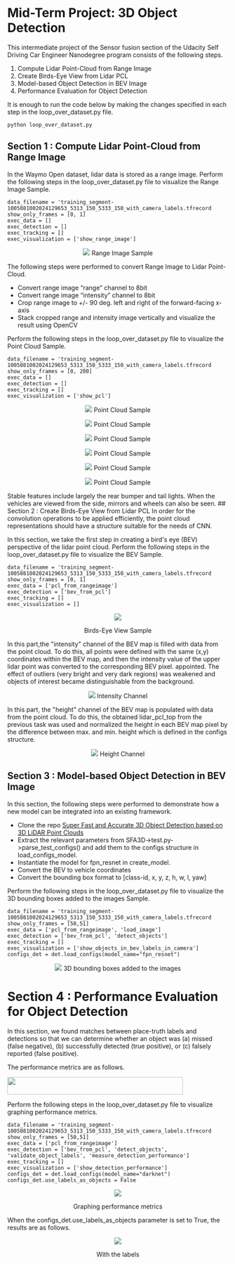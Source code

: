 
# Mid-Term Project: 3D Object Detection

This intermediate project of the Sensor fusion section of the Udacity Self Driving Car Engineer Nanodegree program consists of the following steps.

1. Compute Lidar Point-Cloud from Range Image
2. Create Birds-Eye View from Lidar PCL
3. Model-based Object Detection in BEV Image
4. Performance Evaluation for Object Detection

It is enough to run the code below by making the changes specified in each step in the loop_over_dataset.py file.

```
python loop_over_dataset.py
```



## Section 1 : Compute Lidar Point-Cloud from Range Image

In the Waymo Open dataset, lidar data is stored as a range image. Perform the following steps in the loop_over_dataset.py file to visualize the Range Image Sample.
```
data_filename = 'training_segment-1005081002024129653_5313_150_5333_150_with_camera_labels.tfrecord
show_only_frames = [0, 1]
exec_data = []
exec_detection = []
exec_tracking = []
exec_visualization = ['show_range_image']
```
<p align="center">
<img src="img/ID_S1_EX1.png"/> Range Image Sample
</p>

The following steps were performed to convert Range Image to Lidar Point-Cloud.


- Convert range image “range” channel to 8bit
- Convert range image “intensity” channel to 8bit
- Crop range image to +/- 90 deg. left and right of the forward-facing x-axis
- Stack cropped range and intensity image vertically and visualize the result using OpenCV


Perform the following steps in the loop_over_dataset.py file to visualize the Point Cloud Sample.

```
data_filename = 'training_segment-1005081002024129653_5313_150_5333_150_with_camera_labels.tfrecord
show_only_frames = [0, 200]
exec_data = []
exec_detection = []
exec_tracking = []
exec_visualization = ['show_pcl']
```
<p align="center">
<img src="img/ID_S1_EX2_1.png"/> Point Cloud Sample
</p>
<p align="center">
<img src="img/ID_S1_EX2_2.png"/> Point Cloud Sample
</p>
<p align="center">
<img src="img/ID_S1_EX2_3.png"/> Point Cloud Sample
</p>
<p align="center">
<img src="img/ID_S1_EX2_4.png"/> Point Cloud Sample
</p>
<p align="center">
<img src="img/ID_S1_EX2_5.png"/> Point Cloud Sample
</p>
<p align="center">
<img src="img/ID_S1_EX2_6.png"/> Point Cloud Sample
</p>
Stable features include largely the rear bumper and tail lights. When the vehicles are viewed from the side, mirrors and wheels can also be seen.
## Section 2 : Create Birds-Eye View from Lidar PCL
In order for the convolution operations to be applied efficiently, the point cloud representations should have a structure suitable for the needs of CNN.

In this section, we take the first step in creating a bird's eye (BEV) perspective of the lidar point cloud. Perform the following steps in the loop_over_dataset.py file to visualize the BEV Sample.

```
data_filename = 'training_segment-1005081002024129653_5313_150_5333_150_with_camera_labels.tfrecord
show_only_frames = [0, 1]
exec_data = ['pcl_from_rangeimage']
exec_detection = ['bev_from_pcl']
exec_tracking = []
exec_visualization = []
```

<p align="center">
<img src="img/ID_S2_EX1.png"/>
</p>
<p align="center">Birds-Eye View Sample</p>

In this part,the "intensity" channel of the BEV map is filled with data from the point cloud. To do this, all points were defined with the same (x,y) coordinates within the BEV map, and then the intensity value of the upper lidar point was converted to the corresponding BEV pixel.
appointed. The effect of outliers (very bright and very dark regions) was weakened and objects of interest became distinguishable from the background.

<p align="center">
<img src="img/ID_S2_EX2.png"/> Intensity Channel

In this part, the "height" channel of the BEV map is populated with data from the point cloud. To do this, the obtained lidar_pcl_top from the previous task was used and normalized the height in each BEV map pixel by the difference between max. and min. height which is defined in the configs structure.

<p align="center">
<img src="img/ID_S2_EX3.png"/> Height Channel
</p>

## Section 3 : Model-based Object Detection in BEV Image
In this section, the following steps were performed to demonstrate how a new model can be integrated into an existing framework.

- Clone the repo [Super Fast and Accurate 3D Object Detection based on 3D LiDAR Point Clouds](https://github.com/maudzung/SFA3D)
- Extract the relevant parameters from SFA3D->test.py->parse_test_configs() and add them to the configs structure in load_configs_model.
- Instantiate the model for fpn_resnet in create_model.
- Convert the BEV to vehicle coordinates
- Convert the bounding box format to [class-id, x, y, z, h, w, l, yaw]

Perform the following steps in the loop_over_dataset.py file to visualize the 3D bounding boxes added to the images Sample.

```
data_filename = 'training_segment-1005081002024129653_5313_150_5333_150_with_camera_labels.tfrecord
show_only_frames = [50,51]
exec_data = ['pcl_from_rangeimage', 'load_image']
exec_detection = ['bev_from_pcl', 'detect_objects']
exec_tracking = []
exec_visualization = ['show_objects_in_bev_labels_in_camera']
configs_det = det.load_configs(model_name="fpn_resnet")
```

<p align="center">
<img src="img/ID_S3_EX2.png"/> 3D bounding boxes added to the images
</p>



# Section 4 : Performance Evaluation for Object Detection

In this section, we found matches between place-truth labels and detections so that we can determine whether an object was (a) missed (false negative), (b) successfully detected (true positive), or (c) falsely reported (false positive).

The performance metrics are as follows.

<p align="left">
<img src="img/ID_S4_EX3.png" width="400" height="40"/> 
</p>

Perform the following steps in the loop_over_dataset.py file to visualize graphing performance metrics.
```
data_filename = 'training_segment-1005081002024129653_5313_150_5333_150_with_camera_labels.tfrecord
show_only_frames = [50,51]
exec_data = ['pcl_from_rangeimage']
exec_detection = ['bev_from_pcl', 'detect_objects', 'validate_object_labels', 'measure_detection_performance']
exec_tracking = []
exec_visualization = ['show_detection_performance']
configs_det = det.load_configs(model_name="darknet")
configs_det.use_labels_as_objects = False
```
<p align="center">
<img src="img/Figure_1.png"/> 
</p>
<p align="center">Graphing performance metrics</p>

When the configs_det.use_labels_as_objects parameter is set to True, the results are as follows.

<p align="center">
<img src="img/Figure_2.png"/>
</p>
<p align="center">With the labels</p>

